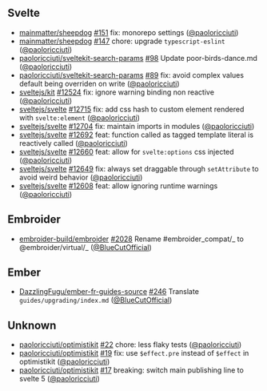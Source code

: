 ## Svelte

- [mainmatter/sheepdog] [#151](https://github.com/mainmatter/sheepdog/pull/151)
  fix: monorepo settings ([@paoloricciuti])
- [mainmatter/sheepdog] [#147](https://github.com/mainmatter/sheepdog/pull/147)
  chore: upgrade `typescript-eslint` ([@paoloricciuti])
- [paoloricciuti/sveltekit-search-params]
  [#98](https://github.com/paoloricciuti/sveltekit-search-params/pull/98) Update
  poor-birds-dance.md ([@paoloricciuti])
- [paoloricciuti/sveltekit-search-params]
  [#89](https://github.com/paoloricciuti/sveltekit-search-params/pull/89) fix:
  avoid complex values default being overriden on write ([@paoloricciuti])
- [sveltejs/kit] [#12524](https://github.com/sveltejs/kit/pull/12524) fix:
  ignore warning binding non reactive ([@paoloricciuti])
- [sveltejs/svelte] [#12715](https://github.com/sveltejs/svelte/pull/12715) fix:
  add css hash to custom element rendered with `svelte:element`
  ([@paoloricciuti])
- [sveltejs/svelte] [#12704](https://github.com/sveltejs/svelte/pull/12704) fix:
  maintain imports in modules ([@paoloricciuti])
- [sveltejs/svelte] [#12692](https://github.com/sveltejs/svelte/pull/12692)
  feat: function called as tagged template literal is reactively called
  ([@paoloricciuti])
- [sveltejs/svelte] [#12660](https://github.com/sveltejs/svelte/pull/12660)
  feat: allow for `svelte:options` css injected ([@paoloricciuti])
- [sveltejs/svelte] [#12649](https://github.com/sveltejs/svelte/pull/12649) fix:
  always set draggable through `setAttribute` to avoid weird behavior
  ([@paoloricciuti])
- [sveltejs/svelte] [#12608](https://github.com/sveltejs/svelte/pull/12608)
  feat: allow ignoring runtime warnings ([@paoloricciuti])

## Embroider

- [embroider-build/embroider]
  [#2028](https://github.com/embroider-build/embroider/pull/2028) Rename
  #embroider_compat/_ to @embroider/virtual/_ ([@BlueCutOfficial])

## Ember

- [DazzlingFugu/ember-fr-guides-source]
  [#246](https://github.com/DazzlingFugu/ember-fr-guides-source/pull/246)
  Translate `guides/upgrading/index.md` ([@BlueCutOfficial])

## Unknown

- [paoloricciuti/optimistikit]
  [#22](https://github.com/paoloricciuti/optimistikit/pull/22) chore: less flaky
  tests ([@paoloricciuti])
- [paoloricciuti/optimistikit]
  [#19](https://github.com/paoloricciuti/optimistikit/pull/19) fix: use
  `$effect.pre` instead of `$effect` in optimistikit ([@paoloricciuti])
- [paoloricciuti/optimistikit]
  [#17](https://github.com/paoloricciuti/optimistikit/pull/17) breaking: switch
  main publishing line to svelte 5 ([@paoloricciuti])

[@BlueCutOfficial]: https://github.com/BlueCutOfficial
[@paoloricciuti]: https://github.com/paoloricciuti
[DazzlingFugu/ember-fr-guides-source]:
  https://github.com/DazzlingFugu/ember-fr-guides-source
[embroider-build/embroider]: https://github.com/embroider-build/embroider
[mainmatter/sheepdog]: https://github.com/mainmatter/sheepdog
[paoloricciuti/optimistikit]: https://github.com/paoloricciuti/optimistikit
[paoloricciuti/sveltekit-search-params]:
  https://github.com/paoloricciuti/sveltekit-search-params
[sveltejs/kit]: https://github.com/sveltejs/kit
[sveltejs/svelte]: https://github.com/sveltejs/svelte
